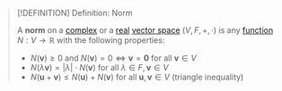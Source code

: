 >[!DEFINITION] Definition: Norm
>
>A **norm** on a [complex](Complex%20Vector%20Space.md) or a [real](Real%20Vector%20Space.md) [vector space](Vector%20Space.md) $(V,F,+,\cdot)$ is any [function](../../../../Analysis/Functions/Function.md) $N: V \to \mathbb{R}$ with the following properties:
>
>- $N(\mathbf{v})\ge 0$ and $N(\mathbf{v})=0\iff \mathbf{v}=\mathbf{0}$ for all $\mathbf{v}\in V$
>- $N(\lambda\mathbf{v}) = |\lambda|\cdot N(\mathbf{v})$ for all $\lambda\in F,\mathbf{v}\in V$
>- $N(\mathbf{u}+\mathbf{v})\le N(\mathbf{u})+N(\mathbf{v})$ for all $\mathbf{u},\mathbf{v}\in V$ (triangle inequality)